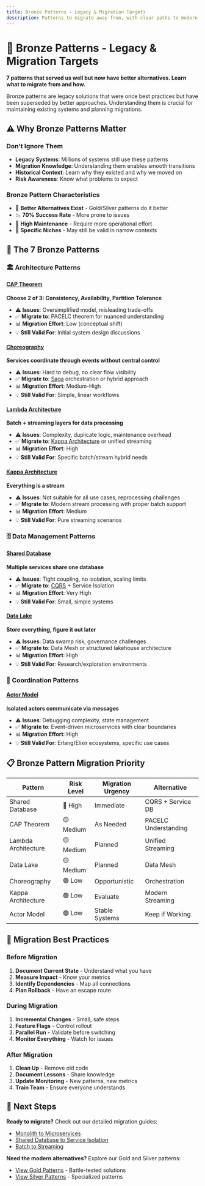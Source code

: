 ```yaml
---
title: Bronze Patterns - Legacy & Migration Targets
description: Patterns to migrate away from, with clear paths to modern alternatives
---
```


# 🥉 Bronze Patterns - Legacy & Migration Targets

**7 patterns that served us well but now have better alternatives. Learn what to migrate from and how.**

<div class="bronze-intro">
    <p class="lead">Bronze patterns are legacy solutions that were once best practices but have been superseded by better approaches. Understanding them is crucial for maintaining existing systems and planning migrations.</p>
</div>

## ⚠️ Why Bronze Patterns Matter

<div class="bronze-importance">

### Don't Ignore Them
- **Legacy Systems**: Millions of systems still use these patterns
- **Migration Knowledge**: Understanding them enables smooth transitions
- **Historical Context**: Learn why they existed and why we moved on
- **Risk Awareness**: Know what problems to expect

### Bronze Pattern Characteristics
- 🔄 **Better Alternatives Exist** - Gold/Silver patterns do it better
- 📉 **70% Success Rate** - More prone to issues
- 🚧 **High Maintenance** - Require more operational effort
- 🎯 **Specific Niches** - May still be valid in narrow contexts

</div>

## 🚨 The 7 Bronze Patterns

### 🏛️ Architecture Patterns

<div class="pattern-category bronze-arch">

#### [CAP Theorem](../pattern-library/architecture/cap-theorem/index.md)
**Choose 2 of 3: Consistency, Availability, Partition Tolerance**
- ⚠️ **Issues**: Oversimplified model, misleading trade-offs
- ✅ **Migrate to**: PACELC theorem for nuanced understanding
- 📊 **Migration Effort**: Low (conceptual shift)
- 💡 **Still Valid For**: Initial system design discussions

#### [Choreography](../pattern-library/architecture/choreography/index.md)
**Services coordinate through events without central control**
- ⚠️ **Issues**: Hard to debug, no clear flow visibility
- ✅ **Migrate to**: [Saga](../pattern-library/data-management/saga/index.md) orchestration or hybrid approach
- 📊 **Migration Effort**: Medium-High
- 💡 **Still Valid For**: Simple, linear workflows

#### [Lambda Architecture](../pattern-library/architecture/lambda-architecture/index.md)
**Batch + streaming layers for data processing**
- ⚠️ **Issues**: Complexity, duplicate logic, maintenance overhead
- ✅ **Migrate to**: [Kappa Architecture](../pattern-library/architecture/kappa-architecture/index.md) or unified streaming
- 📊 **Migration Effort**: High
- 💡 **Still Valid For**: Specific batch/stream hybrid needs

#### [Kappa Architecture](../pattern-library/architecture/kappa-architecture/index.md)
**Everything is a stream**
- ⚠️ **Issues**: Not suitable for all use cases, reprocessing challenges
- ✅ **Migrate to**: Modern stream processing with proper batch support
- 📊 **Migration Effort**: Medium
- 💡 **Still Valid For**: Pure streaming scenarios

</div>

### 🗄️ Data Management Patterns

<div class="pattern-category bronze-data">

#### [Shared Database](../pattern-library/data-management/shared-database/index.md)
**Multiple services share one database**
- ⚠️ **Issues**: Tight coupling, no isolation, scaling limits
- ✅ **Migrate to**: [CQRS](../pattern-library/data-management/cqrs/index.md) + Service Isolation
- 📊 **Migration Effort**: Very High
- 💡 **Still Valid For**: Small, simple systems

#### [Data Lake](../pattern-library/data-management/data-lake/index.md)
**Store everything, figure it out later**
- ⚠️ **Issues**: Data swamp risk, governance challenges
- ✅ **Migrate to**: Data Mesh or structured lakehouse architecture
- 📊 **Migration Effort**: High
- 💡 **Still Valid For**: Research/exploration environments

</div>

### 🔄 Coordination Patterns

<div class="pattern-category bronze-coord">

#### [Actor Model](../pattern-library/coordination/actor-model/index.md)
**Isolated actors communicate via messages**
- ⚠️ **Issues**: Debugging complexity, state management
- ✅ **Migrate to**: Event-driven microservices with clear boundaries
- 📊 **Migration Effort**: High
- 💡 **Still Valid For**: Erlang/Elixir ecosystems, specific use cases

</div>

## 📋 Bronze Pattern Migration Priority

| Pattern | Risk Level | Migration Urgency | Alternative |
|---------|------------|-------------------|-------------|
| Shared Database | 🔴 High | Immediate | CQRS + Service DB |
| CAP Theorem | 🟡 Medium | As Needed | PACELC Understanding |
| Lambda Architecture | 🟡 Medium | Planned | Unified Streaming |
| Data Lake | 🟡 Medium | Planned | Data Mesh |
| Choreography | 🟢 Low | Opportunistic | Orchestration |
| Kappa Architecture | 🟢 Low | Evaluate | Modern Streaming |
| Actor Model | 🟢 Low | Stable Systems | Keep if Working |

## 🎯 Migration Best Practices

### Before Migration
1. **Document Current State** - Understand what you have
2. **Measure Impact** - Know your metrics
3. **Identify Dependencies** - Map all connections
4. **Plan Rollback** - Have an escape route

### During Migration
1. **Incremental Changes** - Small, safe steps
2. **Feature Flags** - Control rollout
3. **Parallel Run** - Validate before switching
4. **Monitor Everything** - Watch for issues

### After Migration
1. **Clean Up** - Remove old code
2. **Document Lessons** - Share knowledge
3. **Update Monitoring** - New patterns, new metrics
4. **Train Team** - Ensure everyone understands

## 🏁 Next Steps

<div class="next-steps">

**Ready to migrate?** Check out our detailed migration guides:

- [Monolith to Microservices](../migrations/monolith-to-microservices/index.md)
- [Shared Database to Service Isolation](../migrations/shared-database-to-microservices/index.md)
- [Batch to Streaming](../migrations/batch-to-streaming/index.md)

**Need the modern alternatives?** Explore our Gold and Silver patterns:

- [View Gold Patterns](../gold-patterns/index.md) - Battle-tested solutions
- [View Silver Patterns](../silver-patterns/index.md) - Specialized patterns

</div>